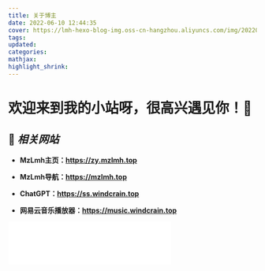 ```yaml
---
title: 关于博主
date: 2022-06-10 12:44:35
cover: https://lmh-hexo-blog-img.oss-cn-hangzhou.aliyuncs.com/img/202206241113625.png
tags: 
updated:
categories:
mathjax:
highlight_shrink:
---
```


# 欢迎来到我的小站呀，很高兴遇见你！🤝

## 🌟 ***相关网站***

- **MzLmh主页：https://zy.mzlmh.top**

  

- **MzLmh导航：https://mzlmh.top**

  

- **ChatGPT：https://ss.windcrain.top**

  

- **网易云音乐播放器：https://music.windcrain.top**







<iframe frameborder="no" border="0" marginwidth="0" marginheight="0" width=330 height=86 src="//music.163.com/outchain/player?type=2&id=1393542028&auto=0&height=66"></iframe>


